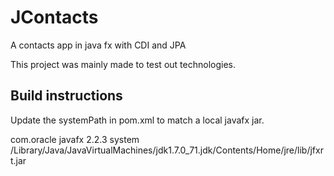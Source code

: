 JContacts
=======
A contacts app in java fx with CDI and JPA


This project was mainly made to test out technologies.

Build instructions
--------

Update the systemPath in pom.xml to match a local javafx jar.

<dependency>
    <groupId>com.oracle</groupId>
    <artifactId>javafx</artifactId>
    <version>2.2.3</version>
    <scope>system</scope>
    <systemPath>/Library/Java/JavaVirtualMachines/jdk1.7.0_71.jdk/Contents/Home/jre/lib/jfxrt.jar</systemPath>
</dependency>
